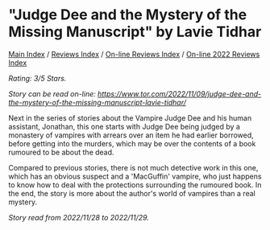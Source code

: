 # "Judge Dee and the Mystery of the Missing Manuscript" by Lavie Tidhar

[Main Index](../../../README.md) / [Reviews Index](../../README.md) / [On-line Reviews Index](../README.md) / [On-line 2022 Reviews Index](README.md)

*Rating: 3/5 Stars.*

*Story can be read on-line: <https://www.tor.com/2022/11/09/judge-dee-and-the-mystery-of-the-missing-manuscript-lavie-tidhar/>*

Next in the series of stories about the Vampire Judge Dee and his human assistant, Jonathan, this one starts with Judge Dee being judged by a monastery of vampires with arrears over an item he had earlier borrowed, before getting into the murders, which may be over the contents of a book rumoured to be about the dead.

Compared to previous stories, there is not much detective work in this one, which has an obvious suspect and a 'MacGuffin' vampire, who just happens to know how to deal with the protections surrounding the rumoured book. In the end, the story is more about the author's world of vampires than a real mystery.

*Story read from 2022/11/28 to 2022/11/29.*
